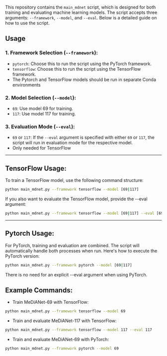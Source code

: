 This repository contains the `main_mdnet` script, which is designed for both training and evaluating machine learning models. The script accepts three arguments: `--framework`, `--model`, and `--eval`. Below is a detailed guide on how to use the script.

## Usage

### 1. Framework Selection (`--framework`):
- `pytorch`: Choose this to run the script using the PyTorch framework.
- `tensorflow`: Choose this to run the script using the TensorFlow framework.
- The Pytorch and TensorFlow models should be run in separate Conda environments

### 2. Model Selection (`--model`):
- `69`: Use model 69 for training.
- `117`: Use model 117 for training.

### 3. Evaluation Mode (`--eval`):
- `69` or `117`: If the `--eval` argument is specified with either `69` or `117`, the script will run in evaluation mode for the respective model.
- Only needed for TensorFlow

---

## TensorFlow Usage:
To train a TensorFlow model, use the following command structure:

```bash
python main_mdnet.py --framework tensorflow --model [69|117]
```
If you also want to evaluate the TensorFlow model, provide the --eval argument:
```bash
python main_mdnet.py --framework tensorflow --model [69|117] --eval [69|117]
```

---

## Pytorch Usage:
For PyTorch, training and evaluation are combined. The script will automatically handle both processes when run. Here's how to execute the PyTorch version:

```bash
python main_mdnet.py --framework pytorch --model [69|117]
```
There is no need for an explicit --eval argument when using PyTorch.


## Example Commands:
- Train MeDiANet-69 with TensorFlow:
```bash
python main_mdnet.py --framework tensorflow --model 69
```

- Train and evaluate MeDiANet-117 with TensorFlow: 
```bash
python main_mdnet.py --framework tensorflow --model 117 --eval 117
```

- Train and evaluate MeDiANet-69 with PyTorch:
```bash
python main_mdnet.py --framework pytorch --model 69
```
